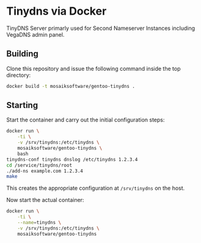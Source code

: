 # Tinydns via Docker


TinyDNS Server primarly used for Second Nameserver Instances including VegaDNS admin panel. 

## Building

Clone this repository and issue the following command inside the top directory:
```sh
docker build -t mosaiksoftware/gentoo-tinydns .
```

## Starting

Start the container and carry out the initial configuration steps:
```sh
docker run \
	-ti \
	-v /srv/tinydns:/etc/tinydns \
	mosaiksoftware/gentoo-tinydns \
	bash
tinydns-conf tinydns dnslog /etc/tinydns 1.2.3.4
cd /service/tinydns/root
./add-ns example.com 1.2.3.4
make
```

This creates the appropriate configuration at `/srv/tinydns` on the host.

Now start the actual container:
```sh
docker run \
	-ti \
	--name=tinydns \
	-v /srv/tinydns:/etc/tinydns \
	mosaiksoftware/gentoo-tinydns
```
